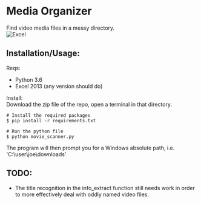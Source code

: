 # Media Organizer
Find video media files in a messy directory.  
![Excel](http://i67.tinypic.com/b5sk8k.png)

## Installation/Usage:
Reqs:  
- Python 3.6
- Excel 2013 (any version should do)  

Install:  
Download the zip file of the repo, open a terminal in that directory.
```
# Install the required packages   
$ pip install -r requirements.txt

# Run the python file
$ python movie_scanner.py
```
The program will then prompt you for a Windows absolute path, i.e. 'C:\user\joe\downloads'

## TODO:
* The title recognition in the info_extract function still needs work in order to more effectively deal with oddly named video files.
